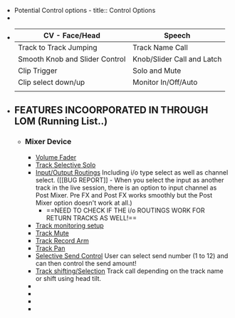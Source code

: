 - Potential Control options -
  title:: Control Options
-
- | CV - Face/Head| Speech |
  |------|------|
  | Track to Track Jumping    | Track Name Call     |
  | Smooth Knob and Slider Control  | Knob/Slider Call and Latch |
  | Clip Trigger | Solo and Mute |
  | Clip select down/up | Monitor In/Off/Auto  |
  |  |  |
- ## FEATURES INCOORPORATED IN THROUGH LOM (Running List..)
	- ### Mixer Device
		- <u>Volume Fader</u>
		- <u>Track Selective Solo</u>
		- <u>Input/Output Routings</u> Including i/o type select as well as channel select. ([[BUG REPORT]] - When you select the input as another track in the live session, there is an option to input channel as Post Mixer. Pre FX and Post FX works smoothly but the Post Mixer option doesn't work at all.)
			- ==NEED TO CHECK IF THE i/o ROUTINGS WORK FOR RETURN TRACKS AS WELL!==
		- <u>Track monitoring setup</u>
		- <u>Track Mute</u>
		- <u>Track Record Arm</u>
		- <u>Track Pan</u>
		- <u>Selective Send Control</u> User can select send number (1 to 12) and can then control the send amount!
		- <u>Track shifting/Selection</u> Track call depending on the track name or shift using head tilt.
		-
		-
		-
		-
